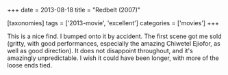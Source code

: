 +++
date = 2013-08-18
title = "Redbelt (2007)"

[taxonomies]
tags = ['2013-movie', 'excellent']
categories = ['movies']
+++

This is a nice find. I bumped onto it by accident. The first scene got
me sold (gritty, with good performances, especially the amazing Chiwetel
Ejiofor, as well as good direction). It does not disappoint throughout,
and it\'s amazingly unpredictable. I wish it could have been longer,
with more of the loose ends tied.
